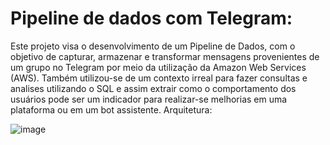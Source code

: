 # Pipeline de dados com Telegram:
Este projeto visa o desenvolvimento de um Pipeline de Dados, com o objetivo de capturar, armazenar e transformar mensagens provenientes de um grupo no Telegram por meio da utilização da Amazon Web Services (AWS). Também utilizou-se de um contexto irreal para fazer consultas e analises utilizando o SQL e assim extrair como o comportamento dos usuários pode ser um indicador para realizar-se melhorias em uma plataforma ou em um bot assistente.
Arquitetura:

![image](https://github.com/user-attachments/assets/22cd0597-987a-4750-b0db-92a0226b7ce5)
